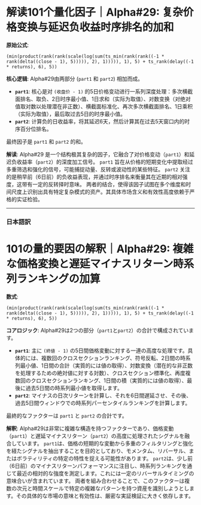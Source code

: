 # 解读101个量化因子｜Alpha#29: 复杂价格变换与延迟负收益时序排名的加和

**原始公式**:

```
(min(product(rank(rank(scale(log(sum(ts_min(rank(rank((-1 * rank(delta((close - 1), 5))))), 2), 1))))), 1), 5) + ts_rank(delay((-1 * returns), 6), 5))
```

**核心逻辑**:
Alpha#29由两部分 (`part1` 和 `part2`) 相加而成。

*   **`part1`**: 核心是对 `(收盘价 - 1)` 的5日价格变动进行一系列深度处理：多次横截面排名、取负、2日时序最小值、1日求和（实际为取值）、对数变换（对绝对值取对数以处理潜在非正数）、横截面标准化、再次多次横截面排名、1日乘积（实际为取值），最后取过去5日的时序最小值。
*   **`part2`**: 计算负的日收益率，将其延迟6天，然后计算其在过去5天窗口内的时序百分位排名。

最终因子是 `part1` 和 `part2` 的和。

**解读**:
Alpha#29 是一个结构极其复杂的因子，它融合了对价格变动（`part1`）和延迟负收益率（`part2`）的深度加工信号。
`part1` 旨在从价格的短期变化中提取经过多重筛选和强化的信号，可能捕捉动量、反转或波动性的某些特征。
`part2` 关注的是稍早前（6日前）的负收益表现，并通过时序排名来衡量其在近期的相对强度，这带有一定的反转择时意味。
两者的结合，使得该因子试图在多个维度和时间尺度上识别出具有特定复杂模式的资产。其具体市场含义和有效性高度依赖于严格的实证检验。

---

### 日本語訳

# 101の量的要因の解釈｜Alpha#29: 複雑な価格変換と遅延マイナスリターン時系列ランキングの加算

**数式**:

```
(min(product(rank(rank(scale(log(sum(ts_min(rank(rank((-1 * rank(delta((close - 1), 5))))), 2), 1))))), 1), 5) + ts_rank(delay((-1 * returns), 6), 5))
```

**コアロジック**:
Alpha#29は2つの部分（`part1`と`part2`）の合計で構成されています。

*   **`part1`**: 主に `(終値 - 1)` の5日間価格変動に対する一連の高度な処理です。具体的には、複数回のクロスセクションランキング、符号反転、2日間の時系列最小値、1日間の合計（実質的には値の取得）、対数変換（潜在的な非正数を処理するための絶対値に対する対数）、クロスセクション標準化、再度複数回のクロスセクションランキング、1日間の積（実質的には値の取得）、最後に過去5日間の時系列最小値を取得します。
*   **`part2`**: マイナスの日次リターンを計算し、それを6日間遅延させ、その後、過去5日間ウィンドウでの時系列パーセンタイルランキングを計算します。

最終的なファクターは `part1` と `part2` の合計です。

**解釈**:
Alpha#29は非常に複雑な構造を持つファクターであり、価格変動（`part1`）と遅延マイナスリターン（`part2`）の高度に処理されたシグナルを融合しています。
`part1`は、価格の短期的な変動から多重のフィルタリングと強化を経たシグナルを抽出することを目的としており、モメンタム、リバーサル、またはボラティリティの特定の特性を捉える可能性があります。
`part2`は、少し前（6日前）のマイナスリターンパフォーマンスに注目し、時系列ランキングを通じて最近の相対的な強度を測定します。これには一定のリバーサルタイミングの意味合いが含まれています。
両者を組み合わせることで、このファクターは複数の次元と時間スケールで特定の複雑なパターンを持つ資産を識別しようとします。その具体的な市場の意味と有効性は、厳密な実証検証に大きく依存します。 